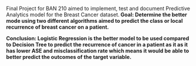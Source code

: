 Final Project for BAN 210 aimed to implement, test and document Predictive Analytics model for the Breast Cancer dataset.<b/>
Goal: Determine the better mode using two different algorithms aimed to predict the class or local recurrence of breast cancer on a patient. <b/>

Conclusion: Logistic Regression is the better model to be used compared to Decision Tree to predict the recurrence of cancer in a patient as it as it has lower ASE and misclassification rate which means it would be able to better predict the outcomes of the target variable. 
